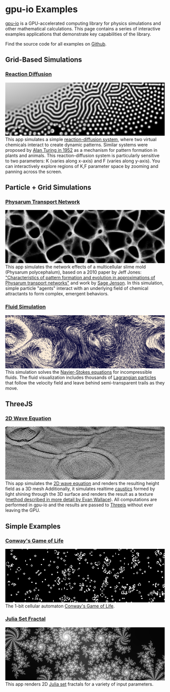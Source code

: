 # gpu-io Examples

[gpu-io](https://github.com/amandaghassaei/gpu-io) is a GPU-accelerated computing library for physics simulations and other mathematical calculations.  This page contains a series of interactive examples applications that demonstrate key capabilities of the library.

Find the source code for all examples on [Github](https://github.com/amandaghassaei/gpu-io/tree/main/examples).

## Grid-Based Simulations

### [Reaction Diffusion](https://apps.amandaghassaei.com/gpu-io/examples/reaction-diffusion/)
[![Reaction Diffusion](./reaction-diffusion/main.png)](https://apps.amandaghassaei.com/gpu-io/examples/reaction-diffusion/)  
This app simulates a simple <a href="https://en.wikipedia.org/wiki/Reaction%E2%80%93diffusion_system">reaction-diffusion system</a>, where two virtual chemicals interact to create dynamic patterns.  Similar systems were proposed by <a href="https://www.dna.caltech.edu/courses/cs191/paperscs191/turing.pdf">Alan Turing in 1952</a> as a mechanism for pattern formation in plants and animals.  This reaction-diffusion system is particularly sensitive to two parameters: K (varies along x-axis) and F (varies along y-axis).  You can interactively explore regions of K,F parameter space by zooming and panning across the screen.

## Particle + Grid Simulations

### [Physarum Transport Network](https://apps.amandaghassaei.com/gpu-io/examples/physarum/)
[![Physarum Transport Network](./physarum/main.png)](https://apps.amandaghassaei.com/gpu-io/examples/physarum/)  
This app simulates the network effects of a multicellular slime mold (Physarum polycephalum), based on a 2010 paper by Jeff Jones: <a href="https://uwe-repository.worktribe.com/output/980579">"Characteristics of pattern formation and evolution in approximations of Physarum transport networks"</a> and work by <a href="https://cargocollective.com/sagejenson/physarum">Sage Jenson</a>.  In this simulation, simple particle "agents" interact with an underlying field of chemical attractants to form complex, emergent behaviors.

### [Fluid Simulation](https://apps.amandaghassaei.com/gpu-io/examples/fluid/)
[![Fluid Simulation](./fluid/main.png)](https://apps.amandaghassaei.com/gpu-io/examples/fluid/)  
This simulation solves the <a href="https://en.wikipedia.org/wiki/Navier%E2%80%93Stokes_equations">Navier-Stokes equations</a> for incompressible fluids. The fluid visualization includes thousands of <a href="https://en.wikipedia.org/wiki/Lagrangian_particle_tracking">Lagrangian particles</a> that follow the velocity field and leave behind semi-transparent trails as they move.

## ThreeJS

### [2D Wave Equation](https://apps.amandaghassaei.com/gpu-io/examples/threejs/)
[![2D Wave Equation](./threejs/main.png)](https://apps.amandaghassaei.com/gpu-io/examples/threejs/)  
This app simulates the [2D wave equation](https://en.wikipedia.org/wiki/Wave_equation) and renders the resulting height field as a 3D mesh  Additionally, it simulates realtime [caustics](https://en.wikipedia.org/wiki/Caustic_(optics)) formed by light shining through the 3D surface and renders the result as a texture ([method described in more detail by Evan Wallace](https://medium.com/@evanwallace/rendering-realtime-caustics-in-webgl-2a99a29a0b2c)).  All computations are performed in gpu-io and the results are passed to [Threejs](https://threejs.org/) without ever leaving the GPU.

## Simple Examples

### [Conway's Game of Life](https://apps.amandaghassaei.com/gpu-io/examples/gol/)
[![Conway's Game of Life](./gol/main.png)](https://apps.amandaghassaei.com/gpu-io/examples/gol/)  
The 1-bit cellular automaton <a href="https://en.wikipedia.org/wiki/Conway%27s_Game_of_Life">Conway's Game of Life</a>.

### [Julia Set Fractal](https://apps.amandaghassaei.com/gpu-io/examples/fractal/)
[![Julia Set Fractal](./fractal/main.png)](https://apps.amandaghassaei.com/gpu-io/examples/fractal/)  
This app renders 2D <a href="https://en.wikipedia.org/wiki/Julia_set">Julia set</a> fractals for a variety of input parameters.